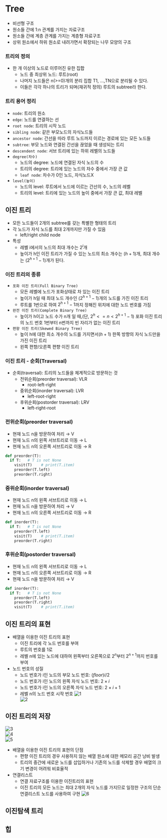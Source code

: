 # Tree
- 비선형 구조
- 원소들 간에 1:n 관계를 가지는 자료구조
- 원소들 간에 계층 관계를 가지는 계층형 자료구조
- 상위 원소에서 하위 원소로 내려가면서 확장되는 나무 모양의 구조

### 트리의 정의
  - 한 개 이상의 노드로 이루어진 유한 집합
    - 노드 중 최상위 노드: 루트(root)
    - 나머지 노드들은 n(>=0)개의 분리 집합 T1, ...,TN으로 분리될 수 있다.
    - 이들은 각각 하나의 트리가 되며(재귀적 정의) 루트의 subtree라 한다.
### 트리 용어 정리
- `node`: 트리의 원소
- `edge`: 노드를 연결하는 선
- `root node`: 트리의 시작 노드
- `sibling node`: 같은 부모노드의 자식노드들
- `ancestor node`: 간선을 따라 루트 노드까지 이르는 경로에 있는 모든 노드들
- `subtree`: 부모 노드와 연결된 간선을 끊었을 때 생성되는 트리
- `descendent node`: 서브 트리에 있는 하위 레벨의 노드들
- `degree(차수)`
  - 노드의 degree: 노드에 연결된 자식 노드의 수
  - 트리의 degree: 트리에 있는 노드의 차수 중에서 가장 큰 값
  - `leaf node`: 차수가 0인 노드, 자식노드X
- `level(높이)`
  - 노드의 level: 루트에서 노드에 이르는 간선의 수, 노드의 레벨
  - 트리의 level: 트리에 있는 노드의 높이 중에서 가장 큰 값, 최대 레벨

## 이진 트리
- 모든 노드들이 2개의 subtree를 갖는 특별한 형태의 트리
- 각 노드가 자식 노드를 최대 2개까지만 가질 수 있음
  - left/right child node
- 특성
  - 레벨 i에서의 노드의 최대 개수는 $2^i$개
  - 높이가 h인 이진 트리가 가질 수 있는 노드의 최소 개수는 $(h+1)$개, 최대 개수는 $(2^{h+1}-1)$개가 된다.

### 이진 트리의 종류
- `포화 이진 트리(Full Binary Tree)`
  - 모든 레벨에 노드가 포화상태로 차 있는 이진 트리
  - 높이가 h일 때 최대 노드 개수인 $(2^{h+1}-1)$개의 노드를 가진 이진 트리
  - 루트를 1번으로 하여  $2^{h+1}-1$까지 정해진 위치에 대한 노드 번호를 가짐
- `완전 이진 트리(Complete Binary Tree)`
  - 높이가 h이고 노드 수가 n개 일 때,(단, $2^h <= n < 2^{h+1}-1$) 포화 이진 트리의 노드 번호 1번부터 n번까지 빈 자리가 없는 이진 트리
- `편향 이진 트리(Skewed Binary Tree)`
  - 높이 h에 대한 최소 개수의 노드를 가지면서($h+1$) 한쪽 방향의 자식 노드만을 가진 이진 트리
  - 왼쪽 편향/오른쪽 편향 이진 트리

### 이진 트리 - 순회(Traversal)
- 순회(traversal): 트리의 노드들을 체계적으로 방문하는 것
  - 전위순회(preorder traversal): VLR
    - root-left-right
  - 중위순회(inorder traversal): LVR
    - left-root-right
  - 후위순회(postorder traversal): LRV
    - left-right-root

### 전위순회(preorder traversal)
- 현재 노드 n을 방문하여 처리 &rarr; V
- 현재 노드 n의 왼쪽 서브트리로 이동 &rarr; L
- 현재 노드 n의 오른쪽 서브트리로 이동 &rarr; R
```python
def preorder(T):
  if T:   # T is not None
    visit(T)    # print(T.item)
    preorder(T.left)
    preorder(T.right)
```

### 중위순회(inorder traversal)
- 현재 노드 n의 왼쪽 서브트리로 이동 &rarr; L
- 현재 노드 n을 방문하여 처리 &rarr; V
- 현재 노드 n의 오른쪽 서브트리로 이동 &rarr; R
```python
def inorder(T):
  if T:   # T is not None
    preorder(T.left)
    visit(T)    # print(T.item)
    preorder(T.right)
```

### 후위순회(postorder traversal)
- 현재 노드 n의 왼쪽 서브트리로 이동 &rarr; L
- 현재 노드 n의 오른쪽 서브트리로 이동 &rarr; R
- 현재 노드 n을 방문하여 처리 &rarr; V
```python
def inorder(T):
  if T:   # T is not None
    preorder(T.left)
    preorder(T.right)
    visit(T)    # print(T.item)
```

## 이진 트리의 표현
- 배열을 이용한 이진 트리의 표현
  - 이진 트리에 각 노드 번호를 부여
  - 루트의 번호를 1로
  - 레벨 n에 있는 노드에 대하여 왼쪽부터 오른쪽으로 $2^n$부터 $2^{n+1}$까지 번호를 부여
- 노드 번호의 성질
  - 노드 번호가 i인 노드의 부모 노드 번호: ${(floor)} i/2$
  - 노드 번호가 i인 노드의 왼쪽 자식 노드 번호: $2\times i$
  - 노드 번호가 i인 노드의 오른쪽 자식 노드 번호: $2\times i + 1$
  - 레벨 n의 노드 번호 시작 번호
![1](https://user-images.githubusercontent.com/108309396/220501477-c0c40c84-26c0-4b5a-87bc-ea39c689eb54.png)  
![2](https://user-images.githubusercontent.com/108309396/220501485-50232edb-195c-4571-abf5-5a716159073e.png)  


## 이진 트리의 저장
![3](https://user-images.githubusercontent.com/108309396/220501488-346f063d-d6e6-46c8-9258-41aed800bfa1.png)  
![4](https://user-images.githubusercontent.com/108309396/220501489-4533eea3-af77-4d11-9d89-40a1c14d0cbc.png)  
![5](https://user-images.githubusercontent.com/108309396/220501490-8298fcc4-c9ee-4af2-94f7-067d13f2dd21.png)  
- 배열을 이용한 이진 트리의 표현의 단점
  - 편향 이진 트리의 경우 사용하지 않는 배열 원소에 대한 메모리 공간 낭비 발생
  - 트리의 중간에 새로운 노드를 삽입하거나 기존의 노드를 삭제할 경우 배열의 크기 변경이 어려워 비효율적
- 연결리스트
  - 연결 자료구조를 이용한 이진트리의 표현
  - 이진 트리의 모든 노드는 최대 2개의 자식 노드를 가지므로 일정한 구조의 단순 연결리스트 노드를 사용하여 구현
![6](https://user-images.githubusercontent.com/108309396/220501494-b974deae-fbdb-42cb-8bc1-ad6b36e811f9.png)  

## 이진탐색 트리
## 힙
